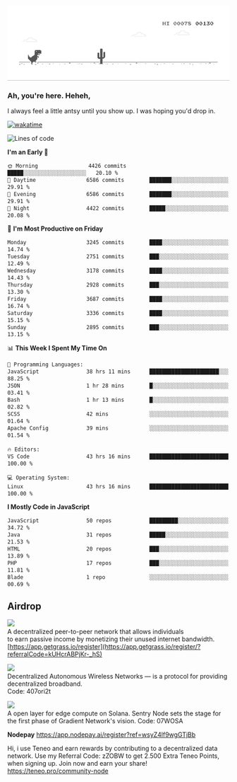 
<div align="center">
    <img align="center" src="dino.gif">
</div>

### Ah, you're here. Heheh, 
I always feel a little antsy until you show up. I was hoping you'd drop in.

[![wakatime](https://wakatime.com/badge/user/8ad4afa2-1a56-40d1-a949-4663473915b6.svg)](https://wakatime.com/@mrepol742)

<!--START_SECTION:mrepol742-->
![Lines of code](https://img.shields.io/badge/From%20Hello%20World%20I%27ve%20Written-19.2%20million%20lines%20of%20code-blue)

**I'm an Early 🐤** 

```text
🌞 Morning                4426 commits        █████░░░░░░░░░░░░░░░░░░░░   20.10 % 
🌆 Daytime                6586 commits        ███████░░░░░░░░░░░░░░░░░░   29.91 % 
🌃 Evening                6586 commits        ███████░░░░░░░░░░░░░░░░░░   29.91 % 
🌙 Night                  4422 commits        █████░░░░░░░░░░░░░░░░░░░░   20.08 % 
```
📅 **I'm Most Productive on Friday** 

```text
Monday                   3245 commits        ████░░░░░░░░░░░░░░░░░░░░░   14.74 % 
Tuesday                  2751 commits        ███░░░░░░░░░░░░░░░░░░░░░░   12.49 % 
Wednesday                3178 commits        ████░░░░░░░░░░░░░░░░░░░░░   14.43 % 
Thursday                 2928 commits        ███░░░░░░░░░░░░░░░░░░░░░░   13.30 % 
Friday                   3687 commits        ████░░░░░░░░░░░░░░░░░░░░░   16.74 % 
Saturday                 3336 commits        ████░░░░░░░░░░░░░░░░░░░░░   15.15 % 
Sunday                   2895 commits        ███░░░░░░░░░░░░░░░░░░░░░░   13.15 % 
```


📊 **This Week I Spent My Time On** 

```text
💬 Programming Languages: 
JavaScript               38 hrs 11 mins      ██████████████████████░░░   88.25 % 
JSON                     1 hr 28 mins        █░░░░░░░░░░░░░░░░░░░░░░░░   03.41 % 
Bash                     1 hr 13 mins        █░░░░░░░░░░░░░░░░░░░░░░░░   02.82 % 
SCSS                     42 mins             ░░░░░░░░░░░░░░░░░░░░░░░░░   01.64 % 
Apache Config            39 mins             ░░░░░░░░░░░░░░░░░░░░░░░░░   01.54 % 

🔥 Editors: 
VS Code                  43 hrs 16 mins      █████████████████████████   100.00 % 

💻 Operating System: 
Linux                    43 hrs 16 mins      █████████████████████████   100.00 % 
```

**I Mostly Code in JavaScript** 

```text
JavaScript               50 repos            █████████░░░░░░░░░░░░░░░░   34.72 % 
Java                     31 repos            █████░░░░░░░░░░░░░░░░░░░░   21.53 % 
HTML                     20 repos            ███░░░░░░░░░░░░░░░░░░░░░░   13.89 % 
PHP                      17 repos            ███░░░░░░░░░░░░░░░░░░░░░░   11.81 % 
Blade                    1 repo              ░░░░░░░░░░░░░░░░░░░░░░░░░   00.69 % 
```




<!--END_SECTION:mrepol742-->

## Airdrop
<img src="https://app.getgrass.io/_next/image?url=%2Fimages%2Flogos%2Fgrass-logo-dark.png&w=1920&q=75"><br>
A decentralized peer-to-peer network that allows individuals<br> to earn passive income by monetizing their unused internet bandwidth.<br>
[https://app.getgrass.io/register](https://app.getgrass.io/register/?referralCode=kUHcrABPjKr-_hS) 

<img src="https://pbs.twimg.com/profile_images/1811363474284417025/3yGX3CjY_400x400.jpg" width="100"><br>
Decentralized Autonomous Wireless Networks — is a protocol for providing decentralized broadband.<br>
Code: 407ori2t

<img src="https://images.sftcdn.net/images/t_app-icon-m/p/e0c30b4e-875f-4731-aea4-09a15c885a0a/24435018/gradient-sentry-node-logo" width="100"><br>
A open layer for edge compute on Solana. Sentry Node sets the stage for the first phase of Gradient Network's vision.
Code: 07WOSA

**Nodepay**
https://app.nodepay.ai/register?ref=wsyZ4lf9wgGTjBb

Hi, i use Teneo and earn rewards by contributing to a decentralized data network. Use my Referral Code: zZOBW to get 2.500 Extra Teneo Points, when signing up. Join now and earn your share! https://teneo.pro/community-node
